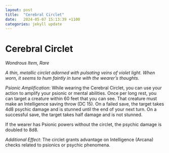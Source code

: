 ```yaml
---
layout: post
title:  "Cerebral Circlet"
date:   2024-05-07 15:13:39 +1100
categories: jekyll update
---
```

# Cerebral Circlet

_Wondrous Item, Rare_

_A thin, metallic circlet adorned with pulsating veins of violet light. When worn, it seems to hum faintly in tune with the wearer’s thoughts._

*Psionic Amplification*: While wearing the Cerebral Circlet, you can use your action to amplify your psionic or mental abilities. Once per long rest, you can target a creature within 60 feet that you can see. That creature must make an Intelligence saving throw (DC 15). On a failed save, the target takes 4d8 psychic damage and is stunned until the end of your next turn. On a successful save, the target takes half damage and is not stunned.

If the wearer has Psionic powers without the circlet, the psychic damage is doubled to 8d8.

*Additional Effect*: The circlet grants advantage on Intelligence (Arcana) checks related to psionics or psychic phenomena.